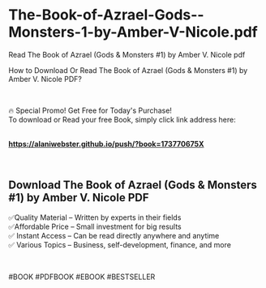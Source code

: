 # The-Book-of-Azrael-Gods--Monsters-1-by-Amber-V-Nicole.pdf
Read The Book of Azrael (Gods &amp; Monsters #1) by Amber V. Nicole pdf
<p>How to Download Or Read The Book of Azrael (Gods & Monsters #1) by Amber V. Nicole PDF?</p>
<p>&nbsp;</p>
<p>&#128293;  Special Promo! Get Free for Today's Purchase!<br />To download or Read your free Book, simply click link address here:&nbsp;<br />&nbsp;</p>
<p><a href="https://alaniwebster.github.io/push/?book=173770675X"><strong>https://alaniwebster.github.io/push/?book=173770675X</strong></a></p>
<p>&nbsp;</p>
<h2>Download The Book of Azrael (Gods & Monsters #1) by Amber V. Nicole PDF</h2>
<p>&#x2705;Quality Material &ndash; Written by experts in their fields<br />&#x2705;Affordable Price &ndash; Small investment for big results<br />&#x2705; Instant Access &ndash; Can be read directly anywhere and anytime<br />&#x2705; Various Topics &ndash; Business, self-development, finance, and more</p>
<p>&nbsp;</p>
<p>#BOOK #PDFBOOK #EBOOK #BESTSELLER</p>
